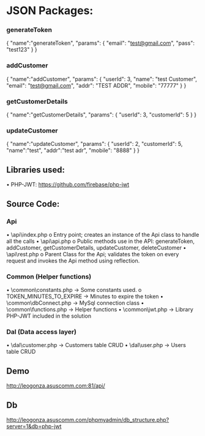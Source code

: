 # JSON Packages:

### generateToken
{
	"name":"generateToken",
	"params": {
		"email": "test@gmail.com",
		"pass": "test123"
	}
}

### addCustomer
{
	"name":"addCustomer",
	"params": {
		"userId": 3,
		"name": "test Customer",
		"email": "test@gmail.com",
		"addr": "TEST ADDR",
		"mobile": "77777"
	}
}

### getCustomerDetails
{
	"name":"getCustomerDetails",
	"params": {
		"userId": 3,
		"customerId": 5
	}
}	

### updateCustomer
{
	"name":"updateCustomer",
	"params": {
		"userId": 2,
		"customerId": 5,
		"name":"test",
		"addr":"test adr",
		"mobile": "8888"
	}
}	

## Libraries used:
•	PHP-JWT: https://github.com/firebase/php-jwt

## Source Code:
### Api
•	\api\index.php 
o	Entry point; creates an instance of the Api class to handle all the calls
•	\api\api.php
o	Public methods use in the API: generateToken, addCustomer, getCustomerDetails, updateCustomer, deleteCustomer
•	\api\rest.php
o	Parent Class for the Api; validates the token on every request and invokes the Api method using reflection.

### Common (Helper functions)
•	\common\constants.php -> Some constants used.
o	TOKEN_MINUTES_TO_EXPIRE -> Minutes to expire the token
•	\common\dbConnect.php -> MySql connection class
•	\common\functions.php -> Helper functions
•	\common\jwt.php -> Library PHP-JWT included in the solution

### Dal (Data access layer)
•	\dal\customer.php  -> Customers table CRUD
•	\dal\user.php -> Users table CRUD


## Demo
  http://leogonza.asuscomm.com:81/api/

## Db
http://leogonza.asuscomm.com/phpmyadmin/db_structure.php?server=1&db=php-jwt

